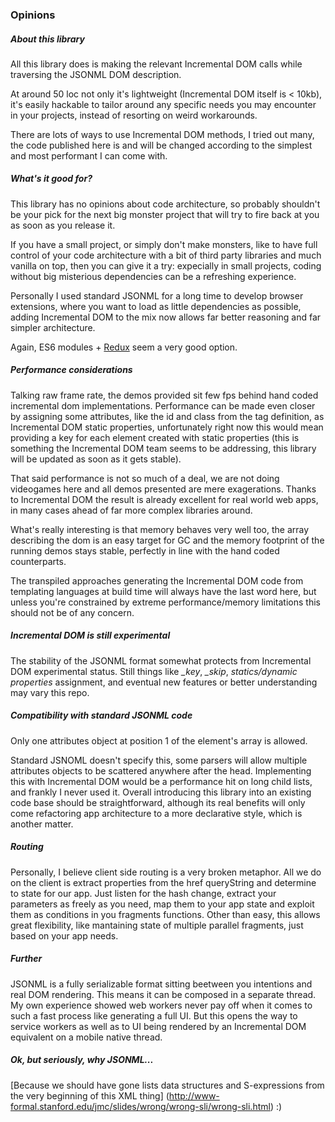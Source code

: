 ### Opinions

##### About this library
All this library does is making the relevant Incremental DOM calls while traversing the JSONML DOM description.

At around 50 loc not only it's lightweight (Incremental DOM itself is < 10kb), it's easily hackable to tailor around any specific needs you may encounter in your projects, instead of resorting on weird workarounds.

There are lots of ways to use Incremental DOM methods, I tried out many, the code published here is and will be changed according to the simplest and most performant I can come with.

##### What's it good for?
This library has no opinions about code architecture, so probably shouldn't be your pick for the next big monster project that will try to fire back at you as soon as you release it.

If you have a small project, or simply don't make monsters, like to have full control of your code architecture with a bit of third party libraries and much vanilla on top, then you can give it a try: expecially in small projects, coding without big misterious dependencies can be a refreshing experience.

Personally I used standard JSONML for a long time to develop browser extensions, where you want to load as little dependencies as possible, adding Incremental DOM to the mix now allows far better reasoning and far simpler architecture.

Again, ES6 modules + [Redux](https://github.com/rackt/redux) seem a very good option.

##### Performance considerations
Talking raw frame rate, the demos provided sit few fps behind hand coded incremental dom implementations. Performance can be made even closer by assigning some attributes, like the id and class from the tag definition, as Incremental DOM static properties, unfortunately right now this would mean providing a key for each element created with static properties (this is something the Incremental DOM team seems to be addressing, this library will be updated as soon as it gets stable).

That said performance is not so much of a deal, we are not doing videogames here and all demos presented are mere exagerations. Thanks to Incremental DOM the result is already excellent for real world web apps, in many cases ahead of far more complex libraries around.

What's really interesting is that memory behaves very well too, the array describing the dom is an easy target for GC and the memory footprint of the running demos stays stable, perfectly in line with the hand coded counterparts.

The transpiled approaches generating the Incremental DOM code from templating languages at build time will always have the last word here, but unless you're constrained by extreme performance/memory limitations this should not be of any concern.

##### Incremental DOM is still experimental
The stability of the JSONML format somewhat protects from Incremental DOM experimental status. Still things like *_key*, *_skip*, *statics/dynamic properties* assignment, and eventual new features or better understanding may vary this repo.

##### Compatibility with standard JSONML code
Only one attributes object at position 1 of the element's array is allowed.

Standard JSNOML doesn't specify this, some parsers will allow multiple attributes objects to be scattered anywhere after the head. Implementing this with Incremental DOM would be a performance hit on long child lists, and frankly I never used it. Overall introducing this library into an existing code base should be straightforward, although its real benefits will only come refactoring app architecture to a more declarative style, which is another matter.

##### Routing
Personally, I believe client side routing is a very broken metaphor. All we do on the client is extract properties from the href queryString and determine to state for our app. Just listen for the hash change, extract your parameters as freely as you need, map them to your app state and exploit them as conditions in you fragments functions. Other than easy, this allows great flexibility, like mantaining state of multiple parallel fragments, just based on your app needs.

##### Further
JSONML is a fully serializable format sitting beetween you intentions and real DOM rendering. This means it can be composed in a separate thread. My own experience showed web workers never pay off when it comes to such a fast process like generating a full UI. But this opens the way to service workers as well as to UI being rendered by an Incremental DOM equivalent on a mobile native thread.

##### Ok, but seriously, why JSONML...
[Because we should have gone lists data structures and S-expressions from the very beginning of this XML thing] (http://www-formal.stanford.edu/jmc/slides/wrong/wrong-sli/wrong-sli.html) :)
